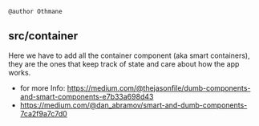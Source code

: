 `@author Othmane`
## src/container
Here we have to add all the container component (aka smart containers), they are the ones that keep track of state and care about how the app works.



- for more Info: https://medium.com/@thejasonfile/dumb-components-and-smart-components-e7b33a698d43 
- https://medium.com/@dan_abramov/smart-and-dumb-components-7ca2f9a7c7d0

